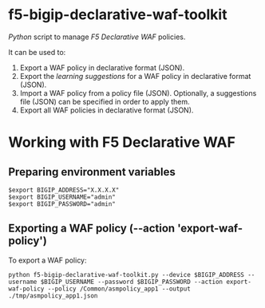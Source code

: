 # f5-bigip-declarative-waf-toolkit

*Python* script to manage *F5 Declarative WAF* policies. 

It can be used to:

1. Export a WAF policy in declarative format (JSON).
2. Export the *learning suggestions* for a WAF policy in declarative format (JSON).
3. Import a WAF policy from a policy file (JSON). Optionally, a suggestions file (JSON) can be specified in order to apply them. 
4. Export all WAF policies in declarative format (JSON).

# Working with F5 Declarative WAF

## Preparing environment variables

```
$export BIGIP_ADDRESS="X.X.X.X"
$export BIGIP_USERNAME="admin"
$export BIGIP_PASSWORD="admin"
```

## Exporting a WAF policy (--action 'export-waf-policy')

To export a WAF policy:

```
python f5-bigip-declarative-waf-toolkit.py --device $BIGIP_ADDRESS --username $BIGIP_USERNAME --password $BIGIP_PASSWORD --action export-waf-policy --policy /Common/asmpolicy_app1 --output ./tmp/asmpolicy_app1.json
```

